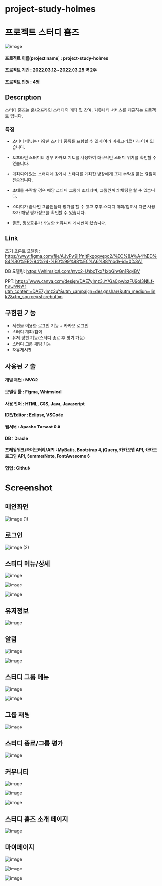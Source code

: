 # project-study-holmes
# 프로젝트 스터디 홈즈
![image](https://user-images.githubusercontent.com/51532254/160564461-772559cc-edd9-4362-91ca-594531a1c866.png)

#### 프로젝트 이름(project name) : project-study-holmes 

#### 프로젝트 기간 : 2022.03.12~ 2022.03.25 약 2주

#### 프로젝트 인원 : 4명

## Description



스터디 홈즈는 온/오프라인 스터디의 개최 및 참여, 커뮤니티 서비스를 제공하는 프로젝트 입니다.




### 특징

- 스터디 메뉴는 다양한 스터디 종류를 포함할 수 있게 여러 카테고리로 나누어져 있습니다.
 
- 오프라인 스터디의 경우 카카오 지도를 사용하여 대략적인 스터디 위치를 확인할 수 있습니다.

- 개최되어 있는 스터디에 참가시 스터디를 개최한 방장에게 초대 수락을 묻는 알림이 전송됩니다.

- 초대를 수락할 경우 해당 스터디 그룹에 초대되며, 그룹원끼리 채팅을 할 수 있습니다.
 
- 스터디가 끝나면 그룹원들의 평가를 할 수 있고 추후 스터디 개최/참여시 다른 사용자가 해당 평가정보를 확인할 수 있습니다.

- 질문, 정보공유가 가능한 커뮤니티 게시판이 있습니다.

Link
-------------

초기 프론트 모델링: https://www.figma.com/file/AJvPw9I1fnItPkgoqvgpc2/%EC%8A%A4%ED%84%B0%EB%94%94-%ED%99%88%EC%A6%88?node-id=0%3A1

DB 모델링: https://whimsical.com/mvc2-UhbcTxx71xbGhyGn1Rq4BV

PPT: https://www.canva.com/design/DAE7yImz3uY/Ga0IpwbzFU9ol3NfLf-h9Q/view?utm_content=DAE7yImz3uY&utm_campaign=designshare&utm_medium=link2&utm_source=sharebutton

구현된 기능
------------
- 세션을 이용한 로그인 기능 + 카카오 로그인
- 스터디 개최/참여
- 유저 평판 기능(스터디 종료 후 평가 가능)
- 스터디 그룹 채팅 기능
- 자유게시판

사용된 기술
-------------

#### 개발 패턴 : MVC2
#### 모델링 툴 : Figma, Whimsical
#### 사용 언어 : HTML, CSS, Java, Javascript
#### IDE/Editor : Eclipse, VSCode
#### 웹서버 : Apache Tomcat 9.0
#### DB : Oracle
#### 프레임워크/라이브러리/API : MyBatis, Bootstrap 4, jQuery, 카카오맵 API, 카카오 로그인 API, SummerNote, FontAwesome 6
#### 협업 : Github


 Screenshot
=========

 메인화면
-------------
![image (1)](https://user-images.githubusercontent.com/51532254/160567212-c9fdc372-f846-4da8-86d9-1db029130043.png)

로그인
-----------

![image (2)](https://user-images.githubusercontent.com/51532254/160567287-75812f05-5f3d-4192-8643-52270abef42b.png)

스터디 메뉴/상세
---------
![image](https://user-images.githubusercontent.com/51532254/160571899-955f6376-1b15-4d95-ac1e-2d78e785a5eb.png)

![image](https://user-images.githubusercontent.com/51532254/160574617-536f4c17-565d-4c81-9200-6727c763bfdb.png)

![image](https://user-images.githubusercontent.com/51532254/160572174-44bd10a1-7a88-4be2-b554-32754282d689.png)



유저정보
----------
![image](https://user-images.githubusercontent.com/51532254/160572381-05a16ff2-1719-43c7-a843-a61e3a5de957.png)


알림
----------
![image](https://user-images.githubusercontent.com/51532254/160572604-48a13140-0b83-412b-9b35-ec7178cfb758.png)

![image](https://user-images.githubusercontent.com/51532254/160572686-a28d50de-67be-46e8-997a-73228e4e1e53.png)

스터디 그룹 메뉴
----------
![image](https://user-images.githubusercontent.com/51532254/160572988-ae9450b5-0485-4868-83f6-0a0d2de7f499.png)

![image](https://user-images.githubusercontent.com/51532254/160573108-f7cfa8b1-ee56-4a50-9572-d207c2b4f3ed.png)


그룹 채팅
----------
![image](https://user-images.githubusercontent.com/51532254/160573241-6eec40aa-c3a1-46e3-a77d-a23c8c5f79ac.png)


스터디 종료/그룹 평가
----------
![image](https://user-images.githubusercontent.com/51532254/160573393-700bd943-9a48-4872-9219-2042daa3e9a1.png)



커뮤니티
---------
![image](https://user-images.githubusercontent.com/51532254/160574228-561e8fc3-90fb-4a6f-a0c0-b88580f2ee73.png)

![image](https://user-images.githubusercontent.com/51532254/160574455-87062d03-b9fb-49dc-9bee-ff42fa201729.png)

![image](https://user-images.githubusercontent.com/51532254/160574381-b2671cf9-2a3e-4113-8a1e-f003c5e73703.png)

스터디 홈즈 소개 페이지
----------
![image](https://user-images.githubusercontent.com/51532254/160573589-b3c64c3f-6a1a-4443-87f2-1515e3ed8415.png)


마이페이지
---------
![image](https://user-images.githubusercontent.com/51532254/160573771-3efd4144-0516-47d1-97cc-2e02a796a553.png)

![image](https://user-images.githubusercontent.com/51532254/160573874-86e7b233-6612-4243-a152-7ed5854781bb.png)

![image](https://user-images.githubusercontent.com/51532254/160574011-bbda93d1-9ae9-4024-b346-de5b87413935.png)


